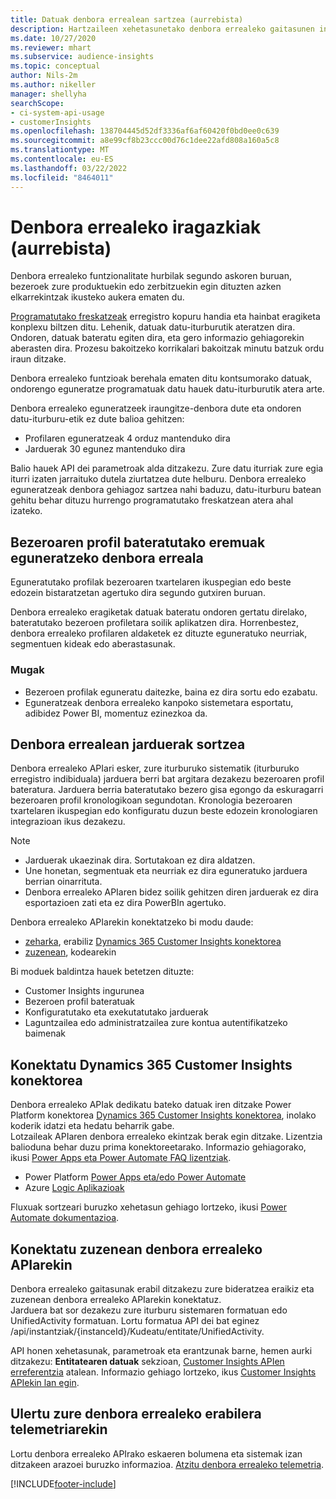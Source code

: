 ```yaml
---
title: Datuak denbora errealean sartzea (aurrebista)
description: Hartzaileen xehetasunetako denbora errealeko gaitasunen inguruko informazio orokorra.
ms.date: 10/27/2020
ms.reviewer: mhart
ms.subservice: audience-insights
ms.topic: conceptual
author: Nils-2m
ms.author: nikeller
manager: shellyha
searchScope:
- ci-system-api-usage
- customerInsights
ms.openlocfilehash: 138704445d52df3336af6af60420f0bd0ee0c639
ms.sourcegitcommit: a8e99cf8b23ccc00d76c1dee22afd808a160a5c8
ms.translationtype: MT
ms.contentlocale: eu-ES
ms.lasthandoff: 03/22/2022
ms.locfileid: "8464011"
---
```

# <a name="real-time-data-ingestion-preview"></a>Denbora errealeko iragazkiak (aurrebista)

Denbora errealeko funtzionalitate hurbilak segundo askoren buruan, bezeroek zure produktuekin edo zerbitzuekin egin dituzten azken elkarrekintzak ikusteko aukera ematen du.

[Programatutako freskatzeak](system.md#schedule-tab) erregistro kopuru handia eta hainbat eragiketa konplexu biltzen ditu. Lehenik, datuak datu-iturburutik ateratzen dira. Ondoren, datuak bateratu egiten dira, eta gero informazio gehiagorekin aberasten dira. Prozesu bakoitzeko korrikalari bakoitzak minutu batzuk ordu iraun ditzake.

Denbora errealeko funtzioak berehala ematen ditu kontsumorako datuak, ondorengo eguneratze programatuak datu hauek datu-iturburutik atera arte.

Denbora errealeko eguneratzeek iraungitze-denbora dute eta ondoren datu-iturburu-etik ez dute balioa gehitzen:

- Profilaren eguneratzeak 4 orduz mantenduko dira
- Jarduerak 30 egunez mantenduko dira

Balio hauek API dei parametroak alda ditzakezu. Zure datu iturriak zure egia iturri izaten jarraituko dutela ziurtatzea dute helburu. Denbora errealeko eguneratzeak denbora gehiagoz sartzea nahi baduzu, datu-iturburu batean gehitu behar dituzu hurrengo programatutako freskatzean atera ahal izateko.

## <a name="real-time-update-of-the-unified-customer-profile-fields"></a>Bezeroaren profil bateratutako eremuak eguneratzeko denbora erreala

Eguneratutako profilak bezeroaren txartelaren ikuspegian edo beste edozein bistaratzetan agertuko dira segundo gutxiren buruan.

Denbora errealeko eragiketak datuak bateratu ondoren gertatu direlako, bateratutako bezeroen profiletara soilik aplikatzen dira. Horrenbestez, denbora errealeko profilaren aldaketek ez dituzte eguneratuko neurriak, segmentuen kideak edo aberastasunak.

### <a name="limitations"></a>Mugak

- Bezeroen profilak eguneratu daitezke, baina ez dira sortu edo ezabatu.
- Eguneratzeak denbora errealeko kanpoko sistemetara esportatu, adibidez Power BI, momentuz ezinezkoa da.

## <a name="real-time-creation-of-activities"></a>Denbora errealean jarduerak sortzea

Denbora errealeko APIari esker, zure iturburuko sistematik (iturburuko erregistro indibiduala) jarduera berri bat argitara dezakezu bezeroaren profil bateratura. Jarduera berria bateratutako bezero gisa egongo da eskuragarri bezeroaren profil kronologikoan segundotan. Kronologia bezeroaren txartelaren ikuspegian edo konfiguratu duzun beste edozein kronologiaren integrazioan ikus dezakezu.

> [!NOTE]
>
> - Jarduerak ukaezinak dira. Sortutakoan ez dira aldatzen.
> - Une honetan, segmentuak eta neurriak ez dira eguneratuko jarduera berrian oinarrituta.
> - Denbora errealeko APIaren bidez soilik gehitzen diren jarduerak ez dira esportazioen zati eta ez dira PowerBIn agertuko.

Denbora errealeko APIarekin konektatzeko bi modu daude:

- [zeharka](#connect-via-the-dynamics-365-customer-insights-connector), erabiliz [Dynamics 365 Customer Insights konektorea](/connectors/customerinsights/)
- [zuzenean](#connect-directly-to-the-real-time-api), kodearekin

Bi moduek baldintza hauek betetzen dituzte:

- Customer Insights ingurunea
- Bezeroen profil bateratuak
- Konfiguratutako eta exekutatutako jarduerak
- Laguntzailea edo administratzailea zure kontua autentifikatzeko baimenak

## <a name="connect-via-the-dynamics-365-customer-insights-connector"></a>Konektatu Dynamics 365 Customer Insights konektorea

Denbora errealeko APIak dedikatu bateko datuak iren ditzake Power Platform konektorea [Dynamics 365 Customer Insights konektorea](/connectors/customerinsights/), inolako koderik idatzi eta hedatu beharrik gabe.    
Lotzaileak APIaren denbora errealeko ekintzak berak egin ditzake. Lizentzia balioduna behar duzu prima konektoreetarako. Informazio gehiagorako, ikusi [Power Apps eta Power Automate FAQ lizentziak](/power-platform/admin/powerapps-flow-licensing-faq).

- Power Platform [Power Apps eta/edo Power Automate](/connectors/)
- Azure [Logic Aplikazioak](/azure/connectors/apis-list)

Fluxuak sortzeari buruzko xehetasun gehiago lortzeko, ikusi [Power Automate dokumentazioa](/power-automate/).

## <a name="connect-directly-to-the-real-time-api"></a>Konektatu zuzenean denbora errealeko APIarekin

Denbora errealeko gaitasunak erabil ditzakezu zure bideratzea eraikiz eta zuzenean denbora errealeko APIarekin konektatuz.    
Jarduera bat sor dezakezu zure iturburu sistemaren formatuan edo UnifiedActivity formatuan. Lortu formatua API dei bat eginez /api/instantziak/{instanceId}/Kudeatu/entitate/UnifiedActivity.

API honen xehetasunak, parametroak eta erantzunak barne, hemen aurki ditzakezu: **Entitatearen datuak** sekzioan, [Customer Insights APIen erreferentzia](https://developer.ci.ai.dynamics.com/api-details#api=CustomerInsights) atalean. Informazio gehiago lortzeko, ikus [Customer Insights APIekin lan egin](apis.md).

## <a name="understand-your-real-time-usage-with-telemetry"></a>Ulertu zure denbora errealeko erabilera telemetriarekin

Lortu denbora errealeko APIrako eskaeren bolumena eta sistemak izan ditzakeen arazoei buruzko informazioa. [Atzitu denbora errealeko telemetria](system.md#api-usage-tab). 


[!INCLUDE[footer-include](../includes/footer-banner.md)]
